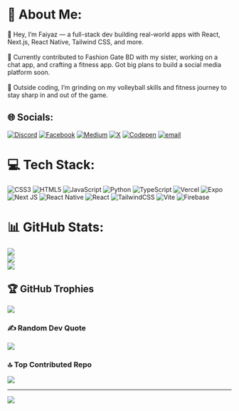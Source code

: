 # 💫 About Me:
👋 Hey, I’m Faiyaz — a full-stack dev building real-world apps with React, Next.js, React Native, Tailwind CSS, and more.<br><br>🚀 Currently contributed to Fashion Gate BD with my sister, working on a chat app, and crafting a fitness app. Got big plans to build a social media platform soon.<br><br>🏐 Outside coding, I’m grinding on my volleyball skills and fitness journey to stay sharp in and out of the game.


## 🌐 Socials:
[![Discord](https://img.shields.io/badge/Discord-%237289DA.svg?logo=discord&logoColor=white)](https://discord.gg/faiyazxyz) [![Facebook](https://img.shields.io/badge/Facebook-%231877F2.svg?logo=Facebook&logoColor=white)](https://facebook.com/originaltahiat) [![Medium](https://img.shields.io/badge/Medium-12100E?logo=medium&logoColor=white)](https://medium.com/@faiyazxyz) [![X](https://img.shields.io/badge/X-black.svg?logo=X&logoColor=white)](https://x.com/faiyazxyz) [![Codepen](https://img.shields.io/badge/Codepen-000000?logo=codepen&logoColor=white)](https://codepen.io/faiyazxyz) [![email](https://img.shields.io/badge/Email-D14836?logo=gmail&logoColor=white)](mailto:tahiat0967@gmail.com) 

# 💻 Tech Stack:
![CSS3](https://img.shields.io/badge/css3-%231572B6.svg?style=for-the-badge&logo=css3&logoColor=white) ![HTML5](https://img.shields.io/badge/html5-%23E34F26.svg?style=for-the-badge&logo=html5&logoColor=white) ![JavaScript](https://img.shields.io/badge/javascript-%23323330.svg?style=for-the-badge&logo=javascript&logoColor=%23F7DF1E) ![Python](https://img.shields.io/badge/python-3670A0?style=for-the-badge&logo=python&logoColor=ffdd54) ![TypeScript](https://img.shields.io/badge/typescript-%23007ACC.svg?style=for-the-badge&logo=typescript&logoColor=white) ![Vercel](https://img.shields.io/badge/vercel-%23000000.svg?style=for-the-badge&logo=vercel&logoColor=white) ![Expo](https://img.shields.io/badge/expo-1C1E24?style=for-the-badge&logo=expo&logoColor=#D04A37) ![Next JS](https://img.shields.io/badge/Next-black?style=for-the-badge&logo=next.js&logoColor=white) ![React Native](https://img.shields.io/badge/react_native-%2320232a.svg?style=for-the-badge&logo=react&logoColor=%2361DAFB) ![React](https://img.shields.io/badge/react-%2320232a.svg?style=for-the-badge&logo=react&logoColor=%2361DAFB) ![TailwindCSS](https://img.shields.io/badge/tailwindcss-%2338B2AC.svg?style=for-the-badge&logo=tailwind-css&logoColor=white) ![Vite](https://img.shields.io/badge/vite-%23646CFF.svg?style=for-the-badge&logo=vite&logoColor=white) ![Firebase](https://img.shields.io/badge/firebase-a08021?style=for-the-badge&logo=firebase&logoColor=ffcd34)
# 📊 GitHub Stats:
![](https://github-readme-stats.vercel.app/api?username=faiyaz-xyz&theme=dark&hide_border=true&include_all_commits=true&count_private=true)<br/>
![](https://nirzak-streak-stats.vercel.app/?user=faiyaz-xyz&theme=dark&hide_border=true)<br/>
![](https://github-readme-stats.vercel.app/api/top-langs/?username=faiyaz-xyz&theme=dark&hide_border=true&include_all_commits=true&count_private=true&layout=compact)

## 🏆 GitHub Trophies
![](https://github-profile-trophy.vercel.app/?username=faiyaz-xyz&theme=tokyonight&no-frame=true&no-bg=false&margin-w=4)

### ✍️ Random Dev Quote
![](https://quotes-github-readme.vercel.app/api?type=horizontal&theme=tokyonight)

### 🔝 Top Contributed Repo
![](https://github-contributor-stats.vercel.app/api?username=faiyaz-xyz&limit=5&theme=tokyonight&combine_all_yearly_contributions=true)

---
[![](https://visitcount.itsvg.in/api?id=faiyaz-xyz&icon=0&color=0)](https://visitcount.itsvg.in)

<!-- Proudly created with GPRM ( https://gprm.itsvg.in ) -->
